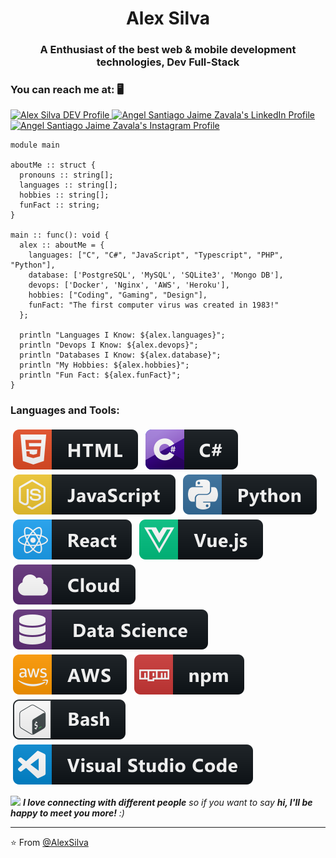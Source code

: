 <h1 align="center">Alex Silva</h1>
<h3 align="center">A Enthusiast of the best web & mobile development technologies, Dev Full-Stack</h3>


<h3 align="left">You can reach me at: 🖥️</h3>

<p align="left">
  <a href="http://alexdesign.epizy.com/">
    <img src="https://d2fltix0v2e0sb.cloudfront.net/dev-badge.svg" alt="Alex Silva DEV Profile" height="30" width="30">
  </a>

  <a href="https://www.linkedin.com/in/alex-silva-9b277215b/">
    <img src="https://www.vectorlogo.zone/logos/linkedin/linkedin-icon.svg" alt="Angel Santiago Jaime Zavala's LinkedIn Profile" height="30" width="30">
  </a>

  <a href="https://www.instagram.com/alllexsillva/">
    <img src="https://www.vectorlogo.zone/logos/instagram/instagram-icon.svg" alt="Angel Santiago Jaime Zavala's Instagram Profile" height="30" width="30">
  </a>
</p>

```alexDesignPrograming1
module main

aboutMe :: struct {
  pronouns :: string[];
  languages :: string[];
  hobbies :: string[];
  funFact :: string;
}

main :: func(): void {
  alex :: aboutMe = {
    languages: ["C", "C#", "JavaScript", "Typescript", "PHP",  "Python"],
    database: ['PostgreSQL', 'MySQL', 'SQLite3', 'Mongo DB'],
    devops: ['Docker', 'Nginx', 'AWS', 'Heroku'],
    hobbies: ["Coding", "Gaming", "Design"],
    funFact: "The first computer virus was created in 1983!"
  };
  
  println "Languages I Know: ${alex.languages}";
  println "Devops I Know: ${alex.devops}";
  println "Databases I Know: ${alex.database}";
  println "My Hobbies: ${alex.hobbies}";
  println "Fun Fact: ${alex.funFact}";
}

```
<h3 align="left">Languages and Tools:</h3>

<p align="left">
  <img src="https://raw.githubusercontent.com/8bithemant/8bithemant/master/svg/dev/languages/html.svg" alt="Twitter" style="vertical-align:top; margin:4px">
  <img src="https://raw.githubusercontent.com/8bithemant/8bithemant/master/svg/dev/languages/csharp.svg"alt="Twitter" style="vertical-align:top; margin:4px">
  <img src="https://raw.githubusercontent.com/8bithemant/8bithemant/master/svg/dev/languages/js.svg" alt="Twitter" style="vertical-align:top; margin:4px">
  <img src="https://raw.githubusercontent.com/8bithemant/8bithemant/master/svg/dev/languages/python.svg" alt="Twitter" style="vertical-align:top; margin:4px">
  <img src="https://raw.githubusercontent.com/8bithemant/8bithemant/master/svg/dev/frameworks/react.svg" alt="Twitter" style="vertical-align:top; margin:4px">
  <img src="https://raw.githubusercontent.com/8bithemant/8bithemant/master/svg/dev/frameworks/vue.svg" alt="Twitter" style="vertical-align:top; margin:4px">
  <img src="https://raw.githubusercontent.com/8bithemant/8bithemant/master/svg/dev/misc/cloud.svg" alt="Twitter" style="vertical-align:top; margin:4px">
  <img src="https://raw.githubusercontent.com/8bithemant/8bithemant/master/svg/dev/misc/datascience.svg" alt="Twitter" style="vertical-align:top; margin:4px">
  <img src="https://raw.githubusercontent.com/8bithemant/8bithemant/master/svg/dev/services/aws.svg" alt="Twitter" style="vertical-align:top; margin:4px">
  <img src="https://raw.githubusercontent.com/8bithemant/8bithemant/master/svg/dev/services/npm.svg" alt="Twitter" style="vertical-align:top; margin:4px">
  <img src="https://raw.githubusercontent.com/8bithemant/8bithemant/master/svg/dev/tools/bash.svg" alt="Twitter" style="vertical-align:top; margin:4px">
  <img src="https://raw.githubusercontent.com/8bithemant/8bithemant/master/svg/dev/tools/visualstudio_code.svg" alt="Twitter" style="vertical-align:top; margin:4px">
</p>

<img src="https://media.giphy.com/media/LnQjpWaON8nhr21vNW/giphy.gif" width="60"> <em><b>I love connecting with different people</b> so if you want to say <b>hi, I'll be happy to meet you more!</b> :)</em>

---

⭐️ From [@AlexSilva](https://github.com/alexdesignprograming1)
